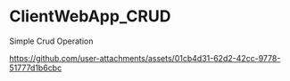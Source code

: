 # ClientWebApp_CRUD


Simple Crud Operation

https://github.com/user-attachments/assets/01cb4d31-62d2-42cc-9778-51777d1b6cbc

